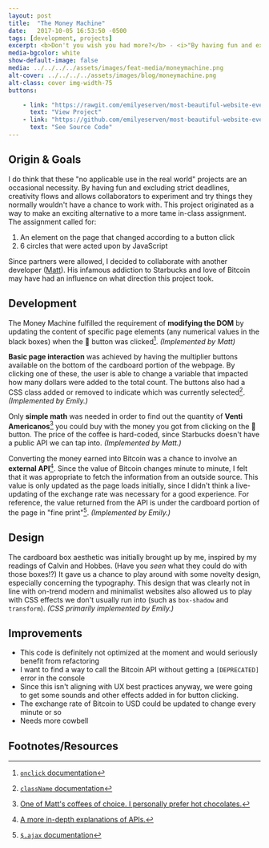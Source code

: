 ```yaml
---
layout: post
title:  "The Money Machine"
date:   2017-10-05 16:53:50 -0500
tags: [development, projects]
excerpt: <b>Don't you wish you had more?</b> - <i>"By having fun and excluding strict deadlines, creativity flows and allows collaborators to experiment and try things they normally wouldn't have a chance to work with."</i>
media-bgcolor: white
show-default-image: false
media: ../../../../assets/images/feat-media/moneymachine.png
alt-cover: ../../../../assets/images/blog/moneymachine.png
alt-class: cover img-width-75
buttons:

    - link: "https://rawgit.com/emilyeserven/most-beautiful-website-ever/master/surprise.html"
      text: "View Project"
    - link: "https://github.com/emilyeserven/most-beautiful-website-ever"
      text: "See Source Code"
---
```


## Origin & Goals

I do think that these "no applicable use in the real world" projects are an occasional necessity. By having fun and excluding strict deadlines, creativity flows and allows collaborators to experiment and try things they normally wouldn't have a chance to work with. This project originated as a way to make an exciting alternative to a more tame in-class assignment. The assignment called for:

1. An element on the page that changed according to a button click
2. 6 circles that were acted upon by JavaScript

Since partners were allowed, I decided to collaborate with another developer ([Matt](http://www.mattgagliano.com/)). His infamous addiction to Starbucks and love of Bitcoin may have had an influence on what direction this project took.

## Development

The Money Machine fulfilled the requirement of **modifying the DOM** by updating the content of specific page elements (any numerical values in the black boxes) when the 💸 button was clicked[^dev01]. *(Implemented by Matt)*

**Basic page interaction** was achieved by having the multiplier buttons available on the bottom of the cardboard portion of the webpage. By clicking one of these, the user is able to change a variable that impacted how many dollars were added to the total count. The buttons also had a CSS class added or removed to indicate which was currently selected[^dev02]. *(Implemented by Emily.)*

Only **simple math** was needed in order to find out the quantity of **Venti Americanos**[^sbux] you could buy with the money you got from clicking on the 💸 button. The price of the coffee is hard-coded, since Starbucks doesn't have a public API we can tap into. *(Implemented by Matt.)*

Converting the money earned into Bitcoin was a chance to involve an **external API**[^api]. Since the value of Bitcoin changes minute to minute, I felt that it was appropriate to fetch the information from an outside source. This value is only updated as the page loads initially, since I didn't think a live-updating of the exchange rate was necessary for a good experience. For reference, the value returned from the API is under the cardboard portion of the page in "fine print"[^dev03]. *(Implemented by Emily.)*

## Design

The cardboard box aesthetic was initially brought up by me, inspired by my readings of Calvin and Hobbes. (Have you *seen* what they could do with those boxes!?) It gave us a chance to play around with some novelty design, especially concerning the typography. This design that was clearly not in line with on-trend modern and minimalist websites also allowed us to play with CSS effects we don't usually run into (such as `box-shadow` and `transform`). *(CSS primarily implemented by Emily.)*

## Improvements

* This code is definitely not optimized at the moment and would seriously benefit from refactoring
* I want to find a way to call the Bitcoin API without getting a `[DEPRECATED]` error in the console
* Since this isn't aligning with UX best practices anyway, we were going to get some sounds and other effects added in for button clicking.
* The exchange rate of Bitcoin to USD could be updated to change every minute or so
* Needs more cowbell

## Footnotes/Resources

[^dev01]: [`onclick` documentation](https://developer.mozilla.org/en-US/docs/Web/API/GlobalEventHandlers/onclick)
[^dev02]: [`className` documentation](https://developer.mozilla.org/en-US/docs/Web/API/Element/className)
[^sbux]: [One of Matt's coffees of choice. I personally prefer hot chocolates.](https://www.starbucks.com/menu/drinks/espresso/caffe-americano)
[^api]: [A more in-depth explanations of APIs.](https://medium.freecodecamp.org/what-is-an-api-in-english-please-b880a3214a82)
[^dev03]: [`$.ajax` documentation](https://api.jquery.com/jquery.ajax/)
